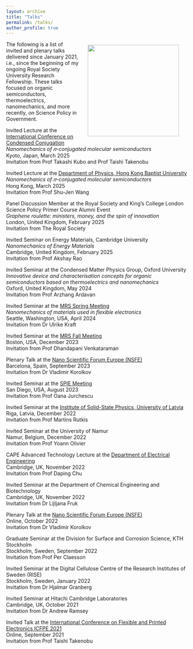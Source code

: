 ```yaml
---
layout: archive
title: "Talks"
permalink: /talks/
author_profile: true
---
```



<img align = "right" src="https://deepak-venkateshvaran.github.io/portfolio/images/1P9A4270.jpg" width="250" style="padding-right: 30px; padding-left: 20px; padding-bottom: 20px; padding-top: 10px;">

The following is a list of invited and plenary talks delivered since January 2021, i.e., since the beginning of my ongoing Royal Society University Research Fellowship. These talks focused on organic semiconductors, thermoelectrics, nanomechanics, and more recently, on Science Policy in Government.

Invited Lecture at the [International Conference on Condensed Conjugation](https://x-con.jp/activity/event/international-conference-on-condensed-conjugation) <br /> _Nanomechanics of 𝜋-conjugated molecular semiconductors_ <br /> Kyoto, Japan, March 2025 <br /> Invitation from Prof Takashi Kubo and Prof Taishi Takenobu

Invited Lecture at the [Department of Physics, Hong Kong Baptist University](https://physics.hkbu.edu.hk/news/physics-seminar-nanomechanics-of-p-conjugated-molecular-semiconductors) <br /> _Nanomechanics of 𝜋-conjugated molecular semiconductors_ <br /> Hong Kong, March 2025 <br /> Invitation from Prof Shu-Jen Wang

Panel Discussion Member at the Royal Society and King’s College London Science Policy Primer Course Alumni Event <br /> _Graphene roulette: ministers, money, and the spin of innovation_ <br /> London, United Kingdom, February 2025 <br /> Invitation from The Royal Society

Invited Seminar on Energy Materials, Cambridge University <br /> _Nanomechanics of Energy Materials_ <br /> Cambridge, United Kingdom, February 2025 <br /> Invitation from Prof Akshay Rao

Invited Seminar at the Condensed Matter Physics Group, Oxford University <br /> _Innovative device and characterisation concepts for organic semiconductors based on thermoelectrics and nanomechanics_ <br /> Oxford, United Kingdom, May 2024 <br /> Invitation from Prof Arzhang Ardavan

Invited Seminar at the [MRS Spring Meeting](https://www.mrs.org/meetings-events/annual-meetings/archive/meeting/presentations/view/2024-mrs-spring-meeting/2024-mrs-spring-meeting-4006890) <br /> _Nanomechanics of materials used in flexible electronics_ <br />  Seattle, Washington, USA, April 2024 <br /> Invitation from Dr Ulrike Kraft

Invited Seminar at the [MRS Fall Meeting](https://www.mrs.org/meetings-events/annual-meetings/archive/meeting/presentations/view/2023-mrs-fall-meeting/2023-mrs-fall-meeting-3963265) <br /> Boston, USA, December 2023<br /> Invitation from Prof Dhandapani Venkataraman

Plenary Talk at the [Nano Scientific Forum Europe (NSFE)](https://event.nanoscientific.org/eu/2023) <br /> Barcelona, Spain, September 2023 <br /> Invitation from Dr Vladimir Korolkov

Invited Seminar at the [SPIE Meeting](https://www.spiedigitallibrary.org/conference-proceedings-of-spie/0/PC126620/Higher-eigen-mode-imaging-and-nanomechanics-of-flexible-electronic-materials/10.1117/12.2677326.short) <br /> San Diego, USA, August 2023 <br /> Invitation from Prof Oana Jurchescu

Invited Seminar at the [Institute of Solid-State Physics, University of Latvia](https://www.cfi.lu.lv/en/events/day/event/e/nanomechanics-of-materials-used-in-flexible-electronics/) <br /> Riga, Latvia, December 2022 <br /> Invitation from Prof Martins Rutkis

Invited Seminar at the University of Namur <br /> Namur, Belgium, December 2022 <br /> Invitation from Prof Yoann Olivier

CAPE Advanced Technology Lecture at the [Department of Electrical Engineering](https://talks.cam.ac.uk/talk/index/193169) <br /> Cambridge, UK, November 2022 <br /> Invitation from Prof Daping Chu

Invited Seminar at the Department of Chemical Engineering and Biotechnology <br /> Cambridge, UK, November 2022 <br /> Invitation from Dr Lijljana Fruk

Plenary Talk at the [Nano Scientific Forum Europe (NSFE)](https://event.nanoscientific.org/eu/2022) <br />  Online, October 2022 <br /> Invitation from Dr Vladimir Korolkov

Graduate Seminar at the Division for Surface and Corrosion Science, KTH Stockholm <br /> Stockholm, Sweden, September 2022 <br /> Invitation from Prof Per Claesson

Invited Seminar at the Digital Cellulose Centre of the Research Institutes of Sweden (RISE) <br />  Stockholm, Sweden, January 2022 <br /> Invitation from Dr Hjalmar Granberg

Invited Seminar at Hitachi Cambridge Laboratories <br /> Cambridge, UK, October 2021 <br /> Invitation from Dr Andrew Ramsey

Invited Talk at the [International Conference on Flexible and Printed Electronics ICFPE 2021](https://www.eng.niigata-u.ac.jp/~icfpe/) <br />  Online, September 2021 <br /> Invitation from Prof Taishi Takenobu
